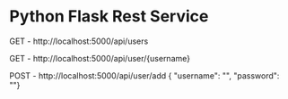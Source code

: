 # Python Flask Rest Service

GET - http://localhost:5000/api/users

GET - http://localhost:5000/api/user/{username}

POST - http://localhost:5000/api/user/add
    { "username": "", "password": ""}